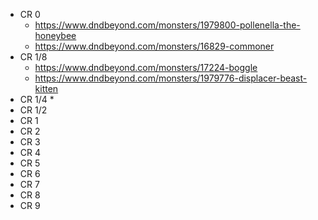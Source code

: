 
* CR 0
	* https://www.dndbeyond.com/monsters/1979800-pollenella-the-honeybee
	* https://www.dndbeyond.com/monsters/16829-commoner
* CR 1/8
	* https://www.dndbeyond.com/monsters/17224-boggle
	* https://www.dndbeyond.com/monsters/1979776-displacer-beast-kitten
* CR 1/4
	* 
* CR 1/2
* CR 1
* CR 2
* CR 3
* CR 4
* CR 5
* CR 6
* CR 7
* CR 8
* CR 9